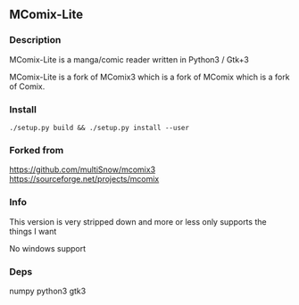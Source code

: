 ## MComix-Lite


### Description

MComix-Lite is a manga/comic reader written in Python3 / Gtk+3

MComix-Lite is a fork of MComix3 which is a fork of MComix which is a fork of Comix.


### Install

```
./setup.py build && ./setup.py install --user
```


### Forked from

https://github.com/multiSnow/mcomix3
https://sourceforge.net/projects/mcomix


### Info

This version is very stripped down and more or less only supports the things I want

No windows support


### Deps

numpy python3 gtk3


